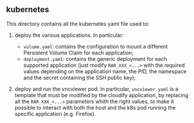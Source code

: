 ## kubernetes

This directory contains all the kubernetes yaml file used to:
1. deploy the various applications. In particular:
    * `volume.yaml`: contains the configuration to mount a different Persistent Volume Claim for each application;
    * `deployment.yaml`: contains the generic deployment for each supported application (just modify `RAR_XXX_<...>` with the required values depending on the application name, the PID, the namespace and the secret containing the SSH public key);

2. deploy and run the vncviewer pod. In particular, `vncviewer.yaml` is a template that must be modified by the cloudify application, by replacing all the `RAR_XXX_<...>` parameters whith the right values, to make it possible to interact with both the host and the k8s pod running the specific application (e.g. Firefox).
